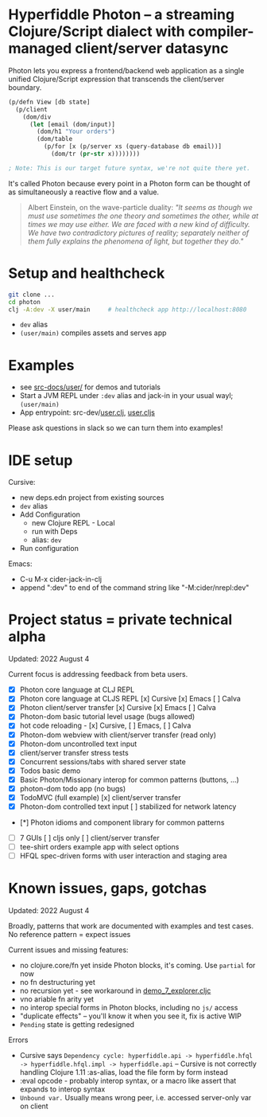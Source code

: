 # Hyperfiddle Photon – a streaming Clojure/Script dialect with compiler-managed client/server datasync

Photon lets you express a frontend/backend web application as a single unified Clojure/Script expression that transcends the client/server boundary.

```clojure
(p/defn View [db state]
  (p/client
    (dom/div
      (let [email (dom/input)]
        (dom/h1 "Your orders")
        (dom/table
          (p/for [x (p/server xs (query-database db email))]
            (dom/tr (pr-str x))))))))

; Note: This is our target future syntax, we're not quite there yet.
```

It's called Photon because every point in a Photon form can be thought of as simultaneously a reactive flow and a value.

> Albert Einstein, on the wave-particle duality: *"It seems as though we must use sometimes the one theory and sometimes the other, while at times we may use either. We are faced with a new kind of difficulty. We have two contradictory pictures of reality; separately neither of them fully explains the phenomena of light, but together they do."*

# Setup and healthcheck
```bash
git clone ...
cd photon
clj -A:dev -X user/main     # healthcheck app http://localhost:8080
```

* `dev` alias
* `(user/main)` compiles assets and serves app

# Examples
* see [src-docs/user/](https://github.com/hyperfiddle/photon/tree/master/src-docs/user) for demos and tutorials
* Start a JVM REPL under `:dev` alias and jack-in in your usual wayl; `(user/main)`
* App entrypoint: src-dev/[user.clj](https://github.com/hyperfiddle/photon/blob/master/src-dev/user.clj), [user.cljs](https://github.com/hyperfiddle/photon/blob/master/src-dev/user.cljs)

Please ask questions in slack so we can turn them into examples!

# IDE setup
Cursive:
* new deps.edn project from existing sources
* `dev` alias
* Add Configuration
  * new Clojure REPL - Local
  * run with Deps
  * alias: `dev`
* Run configuration

Emacs:
* C-u M-x cider-jack-in-clj
* append ":dev" to end of the command string like "-M:cider/nrepl:dev"

# Project status = private technical alpha

Updated: 2022 August 4

Current focus is addressing feedback from beta users.

- [x] Photon core language at CLJ REPL
- [x] Photon core language at CLJS REPL [x] Cursive [x] Emacs [ ] Calva
- [x] Photon client/server transfer [x] Cursive [x] Emacs [ ] Calva
- [x] Photon-dom basic tutorial level usage (bugs allowed)
- [x] hot code reloading - [x] Cursive, [ ] Emacs, [ ] Calva
- [x] Photon-dom webview with client/server transfer (read only)
- [x] Photon-dom uncontrolled text input
- [x] client/server transfer stress tests
- [x] Concurrent sessions/tabs with shared server state
- [x] Todos basic demo
- [x] Basic Photon/Missionary interop for common patterns (buttons, ...)
- [x] photon-dom todo app (no bugs)
- [x] TodoMVC (full example) [x] client/server transfer 
- [x] Photon-dom controlled text input [ ] stabilized for network latency
- [*] Photon idioms and component library for common patterns
- [ ] 7 GUIs [ ] cljs only [ ] client/server transfer
- [ ] tee-shirt orders example app with select options
- [ ] HFQL spec-driven forms with user interaction and staging area

# Known issues, gaps, gotchas

Updated: 2022 August 4

Broadly, patterns that work are documented with examples and test cases. No reference pattern = expect issues

Current issues and missing features:
- no clojure.core/fn yet inside Photon blocks, it's coming. Use `partial` for now
- no fn destructuring yet
- no recursion yet - see workaround in [demo_7_explorer.cljc](https://github.com/hyperfiddle/photon/tree/master/src-docs/user/demo_7_explorer.cljc) 
- vno ariable fn arity yet
- no interop special forms in Photon blocks, including no `js/` access
- "duplicate effects" – you'll know it when you see it, fix is active WIP
- `Pending` state is getting redesigned

Errors
* Cursive says `Dependency cycle: hyperfiddle.api -> hyperfiddle.hfql -> hyperfiddle.hfql.impl -> hyperfiddle.api` – Cursive is not correctly handling Clojure 1.11 :as-alias, load the file form by form instead
* :eval opcode - probably interop syntax, or a macro like assert that expands to interop syntax
* `Unbound var.` Usually means wrong peer, i.e. accessed server-only var on client
